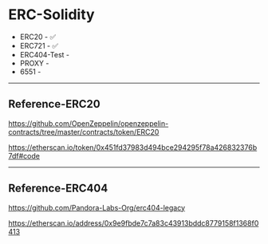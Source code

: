 # ERC-Solidity

- ERC20 - ✅
- ERC721 - ✅
- ERC404-Test -
- PROXY - 
- 6551 -
 
---

## Reference-ERC20

https://github.com/OpenZeppelin/openzeppelin-contracts/tree/master/contracts/token/ERC20

https://etherscan.io/token/0x451fd37983d494bce294295f78a426832376b7df#code

---

## Reference-ERC404

https://github.com/Pandora-Labs-Org/erc404-legacy

https://etherscan.io/address/0x9e9fbde7c7a83c43913bddc8779158f1368f0413